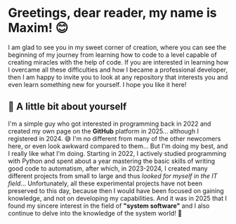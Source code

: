 # Greetings, dear reader, my name is Maxim! 😊
I am glad to see you in my sweet corner of creation, where you can see the beginning of my journey from learning how to code to a level capable of creating miracles with the help of code. If you are interested in learning how I overcame all these difficulties and how I became a professional developer, then I am happy to invite you to look at any repository that interests you and even learn something new for yourself. I hope you like it here! 



## 🌱 A little bit about yourself
I'm a simple guy who got interested in programming back in 2022 and created my own page on the **GitHub** platform in 2025... although I registered in 2024. 😅 I'm no different from many of the other newcomers here, or even look awkward compared to them... But I'm doing my best, and I really like what I'm doing. Starting in 2022, I actively studied programming with Python and spent about a year mastering the basic skills of writing good code to automatism, after which, in 2023-2024, I created many different projects from small to large and thus *looked for myself in the IT field*... Unfortunately, all these experimental projects have not been preserved to this day, because then I would have been focused on gaining knowledge, and not on developing my capabilities. And it was in 2025 that I found my sincere interest in the field of **"system software"** and I also continue to delve into the knowledge of the system world! 🥹

<!--
**Teeprun0/Teeprun0** is a ✨ _special_ ✨ repository because its `README.md` (this file) appears on your GitHub profile.

Here are some ideas to get you started:

- 🔭 I’m currently working on ...
- 🌱 I’m currently learning ...
- 👯 I’m looking to collaborate on ...
- 🤔 I’m looking for help with ...
- 💬 Ask me about ...
- 📫 How to reach me: ...
- 😄 Pronouns: ...
- ⚡ Fun fact: ...
-->
